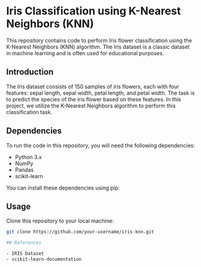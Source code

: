 # Iris Classification using K-Nearest Neighbors (KNN)

This repository contains code to perform Iris flower classification using the K-Nearest Neighbors (KNN) algorithm. The Iris dataset is a classic dataset in machine learning and is often used for educational purposes. 

## Introduction

The Iris dataset consists of 150 samples of iris flowers, each with four features: sepal length, sepal width, petal length, and petal width. The task is to predict the species of the iris flower based on these features. In this project, we utilize the K-Nearest Neighbors algorithm to perform this classification task.

## Dependencies

To run the code in this repository, you will need the following dependencies:

- Python 3.x
- NumPy
- Pandas
- scikit-learn

You can install these dependencies using pip:


## Usage

Clone this repository to your local machine:

```bash
git clone https://github.com/your-username/iris-knn.git

## References 

- IRIS Dataset 
- scikit-learn-documentation